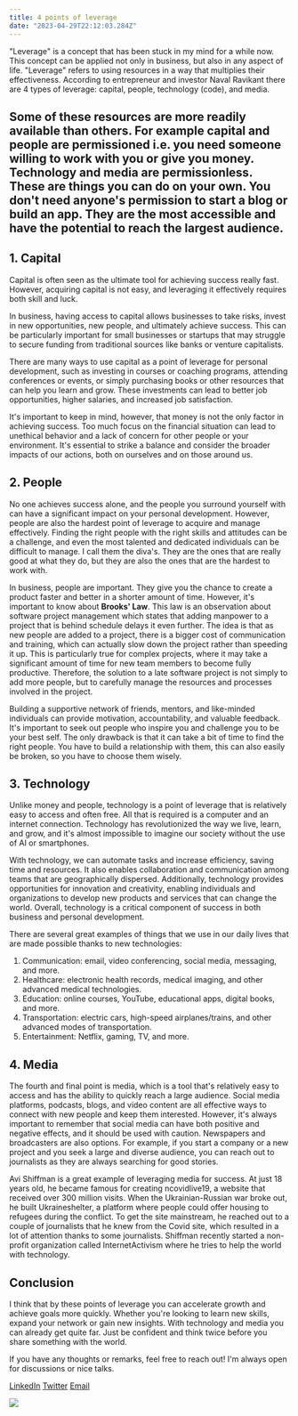 ```yaml
---
title: 4 points of leverage
date: "2023-04-29T22:12:03.284Z"
---
```


"Leverage" is a concept that has been stuck in my mind for a while now. This concept can be applied not only in business, but also in any aspect of life. "Leverage" refers to using resources in a way that multiplies their effectiveness. According to entrepreneur and investor Naval Ravikant there are 4 types of leverage: capital, people, technology (code), and media. 

Some of these resources are more readily available than others. For example capital and people are permissioned i.e. you need someone willing to work with you or give you money. Technology and media are permissionless. These are things you can do on your own. You don't need anyone's permission to start a blog or build an app. They are the most accessible and have the potential to reach the largest audience.
---



## 1. Capital

Capital is often seen as the ultimate tool for achieving success really fast. However, acquiring capital is not easy, and leveraging it effectively requires both skill and luck.

In business, having access to capital allows businesses to take risks, invest in new opportunities, new people, and ultimately achieve success. This can be particularly important for small businesses or startups that may struggle to secure funding from traditional sources like banks or venture capitalists.

There are many ways to use capital as a point of leverage for personal development, such as investing in courses or coaching programs, attending conferences or events, or simply purchasing books or other resources that can help you learn and grow. These investments can lead to better job opportunities, higher salaries, and increased job satisfaction.

It's important to keep in mind, however, that money is not the only factor in achieving success. Too much focus on the financial situation can lead to unethical behavior and a lack of concern for other people or your environment. It's essential to strike a balance and consider the broader impacts of our actions, both on ourselves and on those around us.



## 2. People
No one achieves success alone, and the people you surround yourself with can have a significant impact on your personal development. However, people are also the hardest point of leverage to acquire and manage effectively. Finding the right people with the right skills and attitudes can be a challenge, and even the most talented and dedicated individuals can be difficult to manage. I call them the diva's. They are the ones that are really good at what they do, but they are also the ones that are the hardest to work with. 

In business, people are important. They give you the chance to create a product faster and better in a shorter amount of time. However, it's important to know about **Brooks' Law**. This law is an observation about software project management which states that adding manpower to a project that is behind schedule delays it even further. The idea is that as new people are added to a project, there is a bigger cost of communication and training, which can actually slow down the project rather than speeding it up. This is particularly true for complex projects, where it may take a significant amount of time for new team members to become fully productive. Therefore, the solution to a late software project is not simply to add more people, but to carefully manage the resources and processes involved in the project.

Building a supportive network of friends, mentors, and like-minded individuals can provide motivation, accountability, and valuable feedback. It's important to seek out people who inspire you and challenge you to be your best self. The only drawback is that it can take a bit of time to find the right people. You have to build a relationship with them, this can also easily be broken, so you have to choose them wisely.




## 3. Technology
Unlike money and people, technology is a point of leverage that is relatively easy to access and often free.
All that is required is a computer and an internet connection. Technology has revolutionized the way we live, learn, and grow, and it's almost impossible to imagine our society without the use of AI or smartphones.

With technology, we can automate tasks and increase efficiency, saving time and resources. It also enables collaboration and communication among teams that are geographically dispersed. Additionally, technology provides opportunities for innovation and creativity, enabling individuals and organizations to develop new products and services that can change the world. Overall, technology is a critical component of success in both business and personal development.

There are several great examples of things that we use in our daily lives that are made possible thanks to new technologies:

1. Communication: email, video conferencing, social media, messaging, and more.
2. Healthcare: electronic health records, medical imaging, and other advanced medical technologies.
3. Education: online courses, YouTube, educational apps, digital books, and more.
4. Transportation: electric cars, high-speed airplanes/trains, and other advanced modes of transportation.
5. Entertainment: Netflix, gaming, TV, and more.



## 4. Media
The fourth and final point is media, which is a tool that's relatively easy to access and has the ability to quickly reach a large audience. Social media platforms, podcasts, blogs, and video content are all effective ways to connect with new people and keep them interested. However, it's always important to remember that social media can have both positive and negative effects, and it should be used with caution.
Newspapers and broadcasters are also options. For example, if you start a company or a new project and you seek a large and diverse audience, you can reach out to journalists as they are always searching for good stories.

Avi Shiffman is a great example of leveraging media for success. At just 18 years old, he became famous for creating ncovidlive19, a website that received over 300 million visits. When the Ukrainian-Russian war broke out, he built Ukraineshelter, a platform where people could offer housing to refugees during the conflict. To get the site mainstream, he reached out to a couple of journalists that he knew from the Covid site, which resulted in a lot of attention thanks to some journalists. Shiffman recently started a non-profit organization called InternetActivism where he tries to help the world with technology.




## Conclusion

I think that by these points of leverage you can accelerate growth and achieve goals more quickly. Whether you're looking to learn new skills, expand your network or gain new insights.
With technology and media you can already get quite far. Just be confident and think twice before you share something with the world.

If you have any thoughts or remarks, feel free to reach out! I'm always open for discussions or nice talks.



[LinkedIn](https://www.linkedin.com/in/victor-barra)    [Twitter](https://twitter.com/VictorBarraa)    [Email](mailto:victor.barra@live.be)


<img id="gif" src="https://media.tenor.com/t60AEyw2uLAAAAAd/to-the.gif"/>